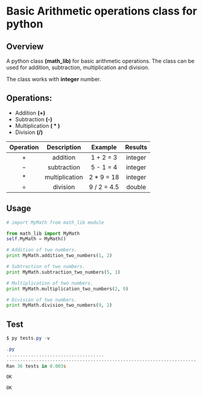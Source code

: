 
Basic Arithmetic operations class for python
=======================

Overview
----------
A python class **(math_lib)** for basic arithmetic operations.
The class can be used for addition, subtraction, multiplication and division.

The class works with **integer** number.

Operations:
---------
 - Addition **(+)**
 - Subtraction **(-)**
 - Multiplication **( * )**
 - Division **(/)**
 
|Operation  | Description                 | Example     | Results     |
|:----------: | :--------------------------:  | :------------:| :------------:|
|    +      | addition             | 1 + 2 = 3   | integer |
|    −      | subtraction         | 5 - 1 = 4   | integer |
|    *      | multiplication      | 2 * 9 = 18  | integer|
|    ÷      | division          | 9 / 2 = 4.5 | double|

Usage
---------------------

```python
# import MyMath from math_lib module

from math_lib import MyMath
self.MyMath = MyMath()

# Аddition of two numbers.
print MyMath.addition_two_numbers(1, 2)

# Subtraction of two numbers.
print MyMath.subtraction_two_numbers(5, 1)

# Multiplication of two numbers.
print MyMath.multiplication_two_numbers(2, 9)

# Division of two numbers.
print MyMath.division_two_numbers(9, 2) 
```  

Test
---------------------
``` powershell
$ py tests.py -v

.py
....................................
----------------------------------------------------------------------
Ran 36 tests in 0.003s

OK

OK
```
